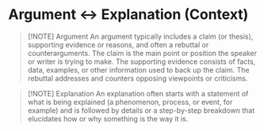 
# Argument <-> Explanation (Context)


> [!NOTE] Argument
> An argument typically includes a claim (or thesis), supporting evidence or reasons, and often a rebuttal or counterarguments. The claim is the main point or position the speaker or writer is trying to make. The supporting evidence consists of facts, data, examples, or other information used to back up the claim. The rebuttal addresses and counters opposing viewpoints or criticisms.

> [!NOTE] Explanation
> An explanation often starts with a statement of what is being explained (a phenomenon, process, or event, for example) and is followed by details or a step-by-step breakdown that elucidates how or why something is the way it is.





